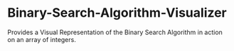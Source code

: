 # Binary-Search-Algorithm-Visualizer
Provides a Visual Representation of the Binary Search Algorithm in action on an array of integers.

